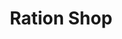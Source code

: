 ---
title: "Ration Shop"
url: /cherthala/ration-shop-kadakkarapally-thaikal-road/
shop: Lebensmittel
---